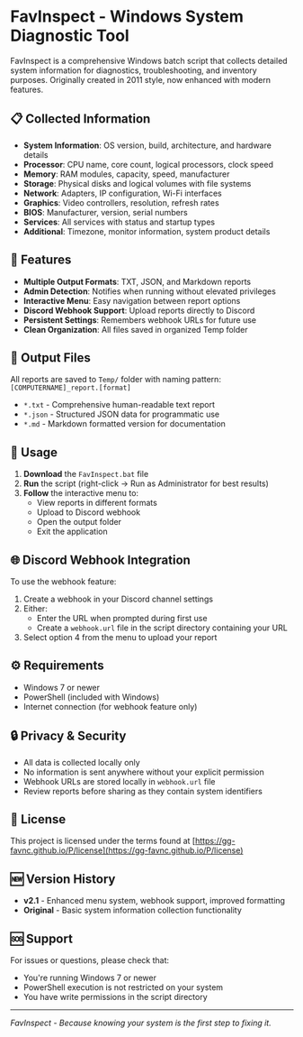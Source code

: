 # FavInspect - Windows System Diagnostic Tool

FavInspect is a comprehensive Windows batch script that collects detailed system information for diagnostics, troubleshooting, and inventory purposes. Originally created in 2011 style, now enhanced with modern features.

## 📋 Collected Information

- **System Information**: OS version, build, architecture, and hardware details
- **Processor**: CPU name, core count, logical processors, clock speed
- **Memory**: RAM modules, capacity, speed, manufacturer
- **Storage**: Physical disks and logical volumes with file systems
- **Network**: Adapters, IP configuration, Wi-Fi interfaces
- **Graphics**: Video controllers, resolution, refresh rates
- **BIOS**: Manufacturer, version, serial numbers
- **Services**: All services with status and startup types
- **Additional**: Timezone, monitor information, system product details

## 🚀 Features

- **Multiple Output Formats**: TXT, JSON, and Markdown reports
- **Admin Detection**: Notifies when running without elevated privileges
- **Interactive Menu**: Easy navigation between report options
- **Discord Webhook Support**: Upload reports directly to Discord
- **Persistent Settings**: Remembers webhook URLs for future use
- **Clean Organization**: All files saved in organized Temp folder

## 📁 Output Files

All reports are saved to `Temp/` folder with naming pattern: `[COMPUTERNAME]_report.[format]`

- `*.txt` - Comprehensive human-readable text report
- `*.json` - Structured JSON data for programmatic use
- `*.md` - Markdown formatted version for documentation

## 🔧 Usage

1. **Download** the `FavInspect.bat` file
2. **Run** the script (right-click → Run as Administrator for best results)
3. **Follow** the interactive menu to:
   - View reports in different formats
   - Upload to Discord webhook
   - Open the output folder
   - Exit the application

## 🌐 Discord Webhook Integration

To use the webhook feature:

1. Create a webhook in your Discord channel settings
2. Either:
   - Enter the URL when prompted during first use
   - Create a `webhook.url` file in the script directory containing your URL
3. Select option 4 from the menu to upload your report

## ⚙️ Requirements

- Windows 7 or newer
- PowerShell (included with Windows)
- Internet connection (for webhook feature only)

## 🔒 Privacy & Security

- All data is collected locally only
- No information is sent anywhere without your explicit permission
- Webhook URLs are stored locally in `webhook.url` file
- Review reports before sharing as they contain system identifiers

## 📝 License

This project is licensed under the terms found at [https://gg-favnc.github.io/P/license](https://gg-favnc.github.io/P/license)

## 🆕 Version History

- **v2.1** - Enhanced menu system, webhook support, improved formatting
- **Original** - Basic system information collection functionality

## 🆘 Support

For issues or questions, please check that:
- You're running Windows 7 or newer
- PowerShell execution is not restricted on your system
- You have write permissions in the script directory

---

*FavInspect - Because knowing your system is the first step to fixing it.*
